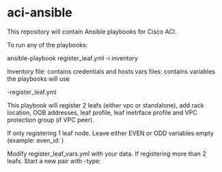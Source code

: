 # aci-ansible
This repository will contain Ansible playbooks for Cisco ACI.

To run any of the playbooks:

ansible-playbook register_leaf.yml -i inventory

Inventory file: contains credentials and hosts
vars files: contains variables the playbooks will use

-register_leaf.yml

This playbook will register 2 leafs (either vpc or standalone), add rack location, OOB addresses, leaf profile, leaf inetrface profile and VPC protection group (if VPC peer).

If only registering 1 leaf node. Leave either EVEN or ODD variables empty (example: even_id: )

Modify register_leaf_vars.yml with your data. If registering more than 2 leafs. Start a new pair with -type:  
